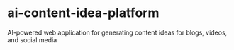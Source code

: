 # ai-content-idea-platform
AI-powered web application for generating content ideas for blogs, videos, and social media
